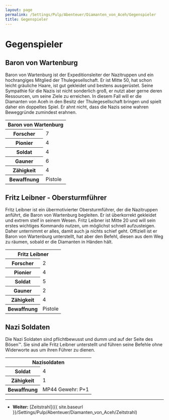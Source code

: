 ```yaml
---
layout: page
permalink: /Settings/Pulp/Abenteuer/Diamanten_von_Aceh/Gegenspieler
title: Gegenspieler
---
```


# Gegenspieler

## Baron von Wartenburg

Baron von Wartenburg ist der Expeditionsleiter der Nazitruppen und ein hochrangiges Mitglied der Thulegesellschaft. Er ist Mitte 50, hat schon leicht gräuliche Haare, ist gut gekleidet und bestens ausgerüstet. Seine Sympathie für die Nazis ist nicht sonderlich groß, er nutzt aber gerne deren Ressourcen, um seine Ziele zu erreichen. In diesem Fall will er die Diamanten von Aceh in den Besitz der Thulegesellschaft bringen und spielt daher ein doppeltes Spiel. Er ahnt nicht, dass die Nazis seine wahren Beweggründe zumindest erahnen.

<table>
<tbody>
<tr><th colspan="2">Baron von Wartenburg</th></tr>
<tr><th>Forscher</th><td>7</td></tr>
<tr><th>Pionier</th><td>4</td></tr>
<tr><th>Soldat</th><td>4</td></tr>
<tr><th>Gauner</th><td>6</td></tr>
<tr><th>Zähigkeit</th><td>4</td></tr>
<tr><th>Bewaffnung</th><td>Pistole</td></tr>
</tbody>
</table>

## Fritz Leibner - Obersturmführer

Fritz Leibner ist ein übermotivierter Obersturmführer, der die Nazitruppen anführt, die Baron von Wartenburg begleiten. Er ist überkorrekt gekleidet und extrem steif in seinem Wesen. Fritz Leibner ist Mitte 20 und will sein erstes wichtiges Kommando nutzen, um möglichst schnell aufzusteigen. Daher unternimmt er alles, damit auch ja nichts schief geht. Offiziell ist er Baron von Wartenburg unterstellt, hat aber den Befehl, diesen aus dem Weg zu räumen, sobald er die Diamanten in Händen hält.

<table>
<tbody>
<tr><th colspan="2">Fritz Leibner</th></tr>
<tr><th>Forscher</th><td>2</td></tr>
<tr><th>Pionier</th><td>4</td></tr>
<tr><th>Soldat</th><td>5</td></tr>
<tr><th>Gauner</th><td>2</td></tr>
<tr><th>Zähigkeit</th><td>4</td></tr>
<tr><th>Bewaffnung</th><td>Pistole</td></tr>
</tbody>
</table>

## Nazi Soldaten

Die Nazi Soldaten sind pflichtbewusst und dumm und auf der Seite des Bösen&trade;. Sie sind alle Fritz Leibner unterstellt und führen seine Befehle ohne Widerworte aus um ihren Führer zu dienen.

<table>
<tbody>
<tr><th colspan="2">Nazisoldaten</th></tr>
<tr><th>Soldat</th><td>4</td></tr>
<tr><th>Zähigkeit</th><td>1</td></tr>
<tr><th>Bewaffnung</th><td>MP44 Gewehr: P+1</td></tr>
</tbody>
</table>

***
- <strong>Weiter:</strong> [Zeitstrahl]({{ site.baseurl }}/Settings/Pulp/Abenteuer/Diamanten_von_Aceh/Zeitstrahl)
